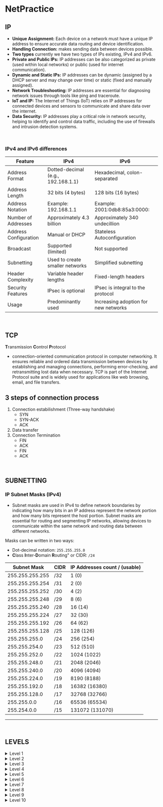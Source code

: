 # NetPractice

## IP
- **Unique Assignment:** Each device on a network must have a unique IP address to ensure accurate data routing and device identification.
- **Handling Connection:** makes sending data between devices possible. 
- **Two types** currently we have two types of IPs existing, IPv4 and IPv6.
- **Private and Public IPs:** IP addresses can be also categorized as private (used within local networks) or public (used for internet communication).
- **Dynamic and Static IPs:** IP addresses can be dynamic (assigned by a DHCP server and may change over time) or static (fixed and manually assigned).
- **Network Troubleshooting:** IP addresses are essential for diagnosing network issues through tools like ping and traceroute.
- **IoT and IP:** The Internet of Things (IoT) relies on IP addresses for connected devices and sensors to communicate and share data over the internet.
- **Data Security:** IP addresses play a critical role in network security, helping to identify and control data traffic, including the use of firewalls and intrusion detection systems.
<br>

### IPv4 and IPv6 differences
  
| Feature                | IPv4                               | IPv6                           |
|------------------------|------------------------------------|-------------------------------|
| Address Format         | Dotted-decimal (e.g., 192.168.1.1) | Hexadecimal, colon-separated  |
| Address Length         | 32 bits (4 bytes)                  | 128 bits (16 bytes)           |
| Address Notation       | Example: 192.168.1.1               | Example: 2001:0db8:85a3:0000: |
| Number of Addresses    | Approximately 4.3 billion          | Approximately 340 undecillion |
| Address Configuration  | Manual or DHCP                     | Stateless Autoconfiguration   |
| Broadcast              | Supported (limited)                | Not supported                 |
| Subnetting             | Used to create smaller networks    | Simplified subnetting         |
| Header Complexity      | Variable header lengths            | Fixed-length headers          |
| Security Features      | IPsec is optional                  | IPsec is integral to the protocol |
| Usage                  | Predominantly used                 | Increasing adoption for new networks |
<br>


## TCP
**T**ransmission **C**ontrol **P**rotocol

- connection-oriented communication protocol in computer networking. It ensures reliable and ordered data transmission between devices by establishing and managing connections, performing error-checking, and retransmitting lost data when necessary. TCP is part of the Internet Protocol suite and is widely used for applications like web browsing, email, and file transfers.

## 3 steps of connection process
1. Connection estabilishment (Three-way handshake)
   - SYN
   - SYN-ACK
   - ACK
2. Data transfer
3. Connection Termination
   - FIN
   - ACK
   - FIN
   - ACK
<br>

## SUBNETTING

### IP Subnet Masks (IPv4)
- Subnet masks are used in IPv4 to define network boundaries by indicating how many bits in an IP address represent the network portion and how many bits represent the host portion. Subnet masks are essential for routing and segmenting IP networks, allowing devices to communicate within the same network and routing data between different networks.<br>

Masks can be written in two ways:
- Dot-decimal notation: `255.255.255.0`
- **C**lass **I**nter-**D**omain **R**outing" or CIDR: `/24`<br>

| Subnet Mask       | CIDR  | IP Addresses count / (usable)|
|-------------------|---------------|----------------------|
| 255.255.255.255   | /32    | 1 (0)               |
| 255.255.255.254   | /31     | 2 (0)                  |
| 255.255.255.252   | /30     | 4 (2)                 |
| 255.255.255.248   | /29    | 8 (6)                |
| 255.255.255.240   | /28    | 16 (14)                |
| 255.255.255.224   | /27    | 32 (30)              |
| 255.255.255.192   | /26    | 64 (62)              |
| 255.255.255.128   | /25    | 128 (126)                  |
| 255.255.255.0     | /24     | 256 (254)                 |
| 255.255.254.0     | /23    | 512 (510)              |
| 255.255.252.0     | /22    | 1024 (1022)               |
| 255.255.248.0     | /21    | 2048 (2046)              |
| 255.255.240.0     | /20    | 4096 (4094)              |
| 255.255.224.0     | /19    | 8190 (8188)              |
| 255.255.192.0     | /18     | 16382 (16380)               |
| 255.255.128.0     | /17    | 32768 (32766)              |
| 255.255.0.0       | /16    | 65536 (65534)              |
| 255.254.0.0       | /15    | 131072 (131070)             |
------------------------------------------------------------
<br>

## LEVELS

<details>
  <summary>Level 1</summary>

  ![Level 1](img link)<br>
  hghghh
 
</details>

<details>
  <summary>Level 2</summary>

  ![Level 1](img link)<br>
  hghghh
 
</details>

<details>
  <summary>Level 3</summary>

  ![Level 1](img link)<br>
  hghghh
 
</details>

<details>
  <summary>Level 4</summary>

  ![Level 1](img link)<br>
  hghghh
 
</details>

<details>
  <summary>Level 5</summary>

  ![Level 1](img link)<br>
  hghghh
 
</details>

<details>
  <summary>Level 6</summary>

  ![Level 1](img link)<br>
  hghghh
 
</details>

<details>
  <summary>Level 7</summary>

  ![Level 1](img link)<br>
  hghghh
 
</details>

<details>
  <summary>Level 8</summary>

  ![Level 1](img link)<br>
  hghghh
 
</details>

<details>
  <summary>Level 9</summary>

  ![Level 1](img link)<br>
  hghghh
 
</details>

<details>
  <summary>Level 10</summary>

  ![Level 1](img link)<br>
  hghghh
 
</details>
